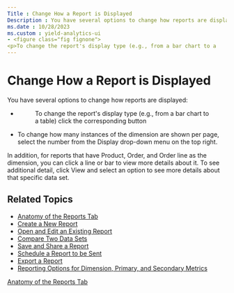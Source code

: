 ```yaml
---
Title : Change How a Report is Displayed
Description : You have several options to change how reports are displayed:
ms.date : 10/28/2023
ms.custom : yield-analytics-ui
- <figure class="fig fignone">
<p>To change the report's display type (e.g., from a bar chart to a
---
```



# Change How a Report is Displayed



You have several options to change how reports are displayed:

- <figure class="fig fignone">
  <p>To change the report's display type (e.g., from a bar chart to a
  table) click the corresponding button</p>
  </figure>

- To change how many instances of the dimension are shown per page,
  select the number from the Display drop-down menu on the top right.

In addition, for reports that have Product, Order, and Order line as the
dimension, you can click a line or bar to view more details about it. To
see additional detail, click View and
select an option to see more details about that specific data set.


## Related Topics



- <a href="anatomy-of-the-reports-tab.md" class="xref">Anatomy of the
  Reports Tab</a>
- <a href="create-a-new-report.md" class="xref">Create a New Report</a>
- <a href="open-and-edit-an-existing-report.md" class="xref">Open and
  Edit an Existing Report</a>
- <a href="compare-two-data-sets.md" class="xref">Compare Two Data
  Sets</a>
- <a href="save-and-share-a-report.md" class="xref">Save and Share a
  Report</a>
- <a href="schedule-a-report-to-be-sent.md" class="xref">Schedule a
  Report to be Sent</a>
- <a href="export-a-report.md" class="xref">Export a Report</a>
- <a
  href="reporting-options-for-dimension-primary-and-secondary-metrics.md"
  class="xref">Reporting Options for Dimension, Primary, and Secondary
  Metrics</a>  
    





<a href="anatomy-of-the-reports-tab.md" class="link">Anatomy
of the Reports Tab</a>






